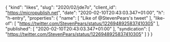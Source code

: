 {
  "kind": "likes",
  "slug": "2020/02/jde7o",
  "client_id": "https://micropublish.net",
  "date": "2020-02-10T20:43:03.347+01:00",
  "h": "h-entry",
  "properties": {
    "name": [
      "Like of @StevenPears's tweet"
    ],
    "like-of": [
      "https://twitter.com/StevenPears/status/1226948925837410305"
    ],
    "published": [
      "2020-02-10T20:43:03.347+01:00"
    ],
    "syndication": [
      "https://twitter.com/StevenPears/status/1226948925837410305"
    ]
  }
}
